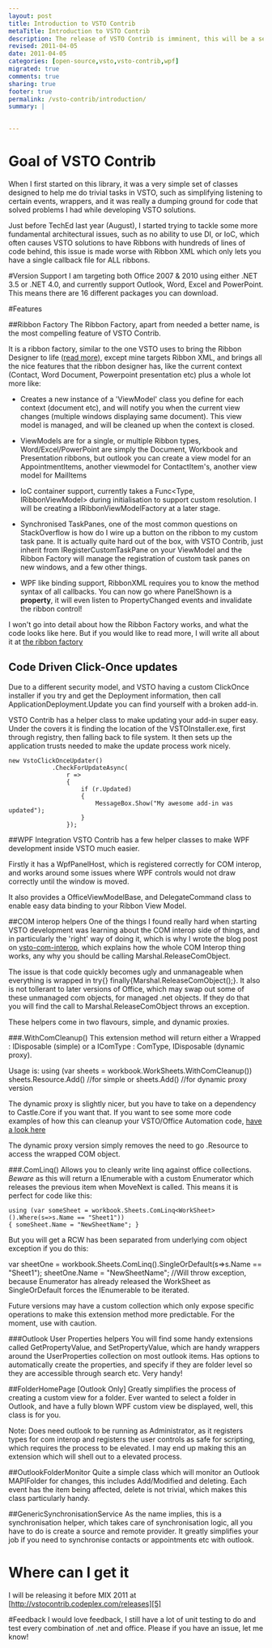 ```yaml
---
layout: post
title: Introduction to VSTO Contrib
metaTitle: Introduction to VSTO Contrib
description: The release of VSTO Contrib is imminent, this will be a series covering various parts of VSTO Contrib.
revised: 2011-04-05
date: 2011-04-05
categories: [open-source,vsto,vsto-contrib,wpf]
migrated: true
comments: true
sharing: true
footer: true
permalink: /vsto-contrib/introduction/
summary: | 
  

---
```

# Goal of VSTO Contrib
When I first started on this library, it was a very simple set of classes designed to help me do trivial tasks in VSTO, such as simplifying listening to certain events, wrappers, and it was really a dumping ground for code that solved problems I had while developing VSTO solutions.

Just before TechEd last year (August), I started trying to tackle some more fundamental architectural issues, such as no ability to use DI, or IoC, which often causes VSTO solutions to have Ribbons with hundreds of lines of code behind, this issue is made worse with Ribbon XML which only lets you have a single callback file for ALL ribbons.

#Version Support
I am targeting both Office 2007 & 2010 using either .NET 3.5 or .NET 4.0, and currently support Outlook, Word, Excel and PowerPoint. This means there are 16 different packages you can download.

#Features

##Ribbon Factory
The Ribbon Factory, apart from needed a better name, is the most compelling feature of VSTO Contrib.  

It is a ribbon factory, similar to the one VSTO uses to bring the Ribbon Designer to life ([read more][1]), except mine targets Ribbon XML, and brings all the nice features that the ribbon designer has, like the current context (Contact, Word Document, Powerpoint presentation etc) plus a whole lot more like:

 - Creates a new instance of a 'ViewModel' class you define for each context (document etc), and will notify you when the current view changes (multiple windows displaying same document). This view model is managed, and will be cleaned up when the context is closed.

 - ViewModels are for a single, or multiple Ribbon types, Word/Excel/PowerPoint are simply the Document, Workbook and Presentation ribbons, but outlook you can create a view model for an AppointmentItems, another viewmodel for ContactItem's, another view model for MailItems

 - IoC container support, currently takes a Func<Type, IRibbonViewModel> during initialisation to support custom resolution. I will be creating a IRibbonViewModelFactory at a later stage.  

 - Synchronised TaskPanes, one of the most common questions on StackOverflow is how do I wire up a button on the ribbon to my custom task pane. It is actually quite hard out of the box, with VSTO Contrib, just inherit from IRegisterCustomTaskPane on your ViewModel and the Ribbon Factory will manage the registration of custom task panes on new windows, and a few other things.  

 - WPF like binding support, RibbonXML requires you to know the method syntax of all callbacks. You can now go <toggleButton onAction="PanelShown" getPressed="PanelShown" /> where PanelShown is a **property**, it will even listen to PropertyChanged events and invalidate the ribbon control!

I won't go into detail about how the Ribbon Factory works, and what the code looks like here. But if you would like to read more, I will write all about it at [the ribbon factory][2]

## Code Driven Click-Once updates
Due to a different security model, and VSTO having a custom ClickOnce installer if you try and get the Deployment information, then call ApplicationDeployment.Update you can find yourself with a broken add-in.

VSTO Contrib has a helper class to make updating your add-in super easy. Under the covers it is finding the location of the VSTOInstaller.exe, first through registry, then falling back to file system. It then sets up the application trusts needed to make the update process work nicely.

    new VstoClickOnceUpdater()
                .CheckForUpdateAsync(
                    r =>
                    {
                        if (r.Updated)
                        {
                            MessageBox.Show("My awesome add-in was updated");
                        }
                    });

##WPF Integration
VSTO Contrib has a few helper classes to make WPF development inside VSTO much easier.

Firstly it has a WpfPanelHost, which is registered correctly for COM interop, and works around some issues where WPF controls would not draw correctly until the window is moved. 

It also provides a OfficeViewModelBase, and DelegateCommand class to enable easy data binding to your Ribbon View Model.

##COM interop helpers
One of the things I found really hard when starting VSTO development was learning about the COM interop side of things, and in particularly the 'right' way of doing it, which is why I wrote the blog post on [vsto-com-interop][3], which explains how the whole COM Interop thing works, any why you should be calling Marshal.ReleaseComObject.

The issue is that code quickly becomes ugly and unmanageable when everything is wrapped in try{} finally{Marshal.ReleaseComObject();}. It also is not tollerant to later versions of Office, which may swap out some of these unmanaged com objects, for managed .net objects. If they do that you will find the call to Marshal.ReleaseComObject throws an exception.

These helpers come in two flavours, simple, and dynamic proxies. 

###.WithComCleanup()
This extension method will return either a Wrapped<ComType> : IDisposable (simple) or a IComType : ComType, IDisposable (dynamic proxy).

Usage is:
using (var sheets = workbook.WorkSheets.WithComCleanup())
sheets.Resource.Add() //for simple
or sheets.Add() //for dynamic proxy version

The dynamic proxy is slightly nicer, but you have to take on a dependency to Castle.Core if you want that. If you want to see some more code examples of how this can cleanup your VSTO/Office Automation code, [have a look here][4]

The dynamic proxy version simply removes the need to go .Resource to access the wrapped COM object.

###.ComLinq<T>()
Allows you to cleanly write linq against office collections. *Beware* as this will return a IEnumerable<T> with a custom Enumerator which releases the previous item when MoveNext is called. This means it is perfect for code like this:

    using (var someSheet = workbook.Sheets.ComLinq<WorkSheet>().Where(s=>s.Name == "Sheet1"))
    { someSheet.Name = "NewSheetName"; }

But you will get a RCW has been separated from underlying com object exception if you do this:

var sheetOne = workbook.Sheets.ComLinq<WorkSheet>().SingleOrDefault(s=>s.Name == "Sheet1");
sheetOne.Name = "NewSheetName"; //Will throw exception, because Enumerator has already released the WorkSheet as SingleOrDefault forces the IEnumerable to be iterated.

Future versions may have a custom collection which only expose specific operations to make this extension method more predictable. For the moment, use with caution.

###Outlook User Properties helpers
You will find some handy extensions called GetPropertyValue<T>, and SetPropertyValue<T>, which are handy wrappers around the UserProperties collection on most outlook items. Has options to automatically create the properties, and specify if they are folder level so they are accessible through search etc. Very handy!


##FolderHomePage [Outlook Only]
Greatly simplifies the process of creating a custom view for a folder. Ever wanted to select a folder in Outlook, and have a fully blown WPF custom view be displayed, well, this class is for you.

Note: Does need outlook to be running as Administrator, as it registers types for com interop and registers the user controls as safe for scripting, which requires the process to be elevated. I may end up making this an extension which will shell out to a elevated process.

##OutlookFolderMonitor
Quite a simple class which will monitor an Outlook MAPIFolder for changes, this includes Add/Modified and deleting. Each event has the item being affected, delete is not trivial, which makes this class particularly handy.

##GenericSynchronisationService
As the name implies, this is a synchronisation helper, which takes care of synchronisation logic, all you have to do is create a source and remote provider. It greatly simplifies your job if you need to synchronise contacts or appointments etc with outlook.


# Where can I get it

I will be releasing it before MIX 2011 at [http://vstocontrib.codeplex.com/releases][5]


#Feedback
I would love feedback, I still have a lot of unit testing to do and test every combination of .net and office. Please if you have an issue, let me know!


 


  [1]: vsto/ribbon-designer
  [2]: vsto-contrib/ribbon-factory
  [3]: vsto-com-interop
  [4]: vsto-contrib/com-cleanup-extension-methods
  [5]: http://vstocontrib.codeplex.com/releases